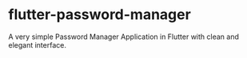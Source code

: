 # flutter-password-manager
A very simple Password Manager Application in Flutter with clean and elegant interface.
